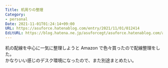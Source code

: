 ```yaml
---
Title: 机周りの整理
Category:
- personal
Date: 2021-11-01T01:24:14+09:00
URL: https://asuforce.hatenablog.com/entry/2021/11/01/012414
EditURL: https://blog.hatena.ne.jp/asuforcegt/asuforce.hatenablog.com/atom/entry/13574176438028303094
---
```


机の配線を中心に一気に整理しようと Amazon で色々買ったので配線整理をした。  
かなりいい感じのデスク環境になったので、また別途まとめたい。
